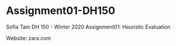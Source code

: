# Assignment01-DH150

Sofia Tam
DH 150 - Winter 2020
Assignment01: Heuristic Evaluation

Website: zara.com

